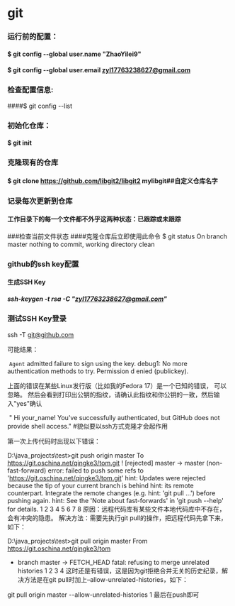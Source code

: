 # git

### 运行前的配置：

#### $ git config --global user.name "ZhaoYilei9"



#### $ git config --global user.email zyl17763238627@gmail.com



### 检查配置信息:


####$ git config --list

### 初始化仓库：

#### $ git init



### 克隆现有的仓库

#### $ git clone https://github.com/libgit2/libgit2 mylibgit##自定义仓库名字



### 记录每次更新到仓库

#### 工作目录下的每一个文件都不外乎这两种状态：已跟踪或未跟踪 

###检查当前文件状态
####克隆仓库后立即使用此命令
$ git status
On branch master
nothing to commit, working directory clean

### github的ssh key配置

#### 生成SSH Key

##### ssh-keygen -t rsa -C "zyl17763238627@gmail.com" 

### 测试SSH Key登录

ssh -T git@github.com 

可能结果：

​		`Agent` admitted failure to sign using the key. 						debug1: No more authentication methods to try. Permission d			enied (publickey). 

上面的错误在某些Linux发行版（比如我的Fedora 17）是一个已知的错误， 可以忽略。 然后会看到打印出公钥的指纹，请确认此指纹和你公钥的一致，然后输入"yes"确认 

​	" Hi your_name! You've successfully authenticated, but GitHub does not provide shell access." 
#貌似要以ssh方式克隆才会起作用

第一次上传代码时出现以下错误：

D:\java_projects\test>git push origin master
To https://git.oschina.net/qingke3/tom.git
 ! [rejected]        master -> master (non-fast-forward)
error: failed to push some refs to 'https://git.oschina.net/qingke3/tom.git'
hint: Updates were rejected because the tip of your current branch is behind
hint: its remote counterpart. Integrate the remote changes (e.g.
hint: 'git pull ...') before pushing again.
hint: See the 'Note about fast-forwards' in 'git push --help' for details.
1
2
3
4
5
6
7
8
原因：远程代码库有某些文件本地代码库中不存在，会有冲突的隐患。 
解决方法：需要先执行git pull的操作，把远程代码先拿下来，如下：

D:\java_projects\test>git pull origin master
From https://git.oschina.net/qingke3/tom
 * branch            master     -> FETCH_HEAD
fatal: refusing to merge unrelated histories
1
2
3
4
这时还是有错误，这是因为git拒绝合并无关的历史纪录，解决方法是在git pull时加上–allow-unrelated-histories，如下：

git pull origin master --allow-unrelated-histories
1
最后在push即可






